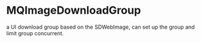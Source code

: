 # MQImageDownloadGroup
a UI download group based on the SDWebImage,  can set up the group and limit group concurrent.
